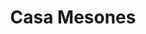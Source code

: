 ---
layout: 
title: Casa Mesones
tipo: Diseño editorial y fotografía
descripcion: Cartel-de-talleres-en-CASA-MESONES
imagen: casa-mesones
---